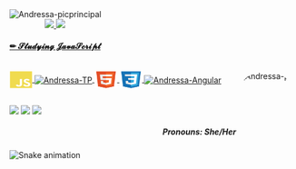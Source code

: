 <img align=”center” alt="Andressa-picprincipal" src="https://cdn.discordapp.com/attachments/685894832303898760/960698828728709180/PicsArt_04-04-08.jpg">



<br>
<div align="center" style="display: flex">
  <a href="https://github.com/garotaonline">
  <img height="130em" src="https://github-readme-stats.vercel.app/api?username=garotaonline&show_icons=true&theme=radical&include_all_commits=true&count_private=true"/>
  <img height="130em" src="https://github-readme-stats.vercel.app/api/top-langs/?username=garotaonline&layout=compact&langs_count=7&theme=radical"/>
    <h4 align="center">✏ 𝓢𝓽𝓾𝓭𝔂𝓲𝓷𝓰 𝓙𝓪𝓿𝓪𝓢𝓬𝓻𝓲𝓹𝓽</h4>
</div>
  <div style="display: inline_block"><br>
  <img align="center" alt="Andressa-Js" height="30" width="40" src="https://raw.githubusercontent.com/devicons/devicon/master/icons/javascript/javascript-plain.svg">
  <img align="center" alt="Andressa-TP" height="30" width="40" src="https://cdn.jsdelivr.net/gh/devicons/devicon/icons/typescript/typescript-plain.svg">
  <img align="center" alt="Andressa-HTML" height="30" width="40" src="https://raw.githubusercontent.com/devicons/devicon/master/icons/html5/html5-original.svg">
  <img align="center" alt="Andressa-CSS" height="30" width="40" src="https://raw.githubusercontent.com/devicons/devicon/master/icons/css3/css3-original.svg">
  <img align="center" alt="Andressa-Angular" height="30" width="40" src="https://cdn.jsdelivr.net/gh/devicons/devicon/icons/angularjs/angularjs-original.svg">
  <img align="right" alt="Andressa-pic" height="150" style="border-radius:50px;" src="https://cdn.discordapp.com/attachments/685894832303898760/986971611750080622/PicsArt_04-04-08.54.05.jpg">
</div>
  
  ##
 
<div> 
  <a href="https://www.instagram.com/garotaaonlinee/" target="_blank"><img src="https://img.shields.io/badge/-Instagram-%23E4405F?style=for-the-badge&logo=instagram&logoColor=white" target="_blank"></a>
  <a href = "mailto:andressaldl16@gmail.com"><img src="https://img.shields.io/badge/-Gmail-%23333?style=for-the-badge&logo=gmail&logoColor=white" target="_blank"></a>
  <a href="https://www.linkedin.com/in/andressa-laurentino-de-lima-722860127/" target="_blank"><img src="https://img.shields.io/badge/-LinkedIn-%230077B5?style=for-the-badge&logo=linkedin&logoColor=white" target="_blank"></a>
</div>
  <h5 align="end">Pronouns: She/Her</h5>
  
  ![Snake animation](https://github.com/garotaonline/garotaonline/blob/output/github-contribution-grid-snake.svg)
 

